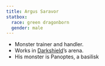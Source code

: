 ```yaml
---
title: Argus Saravor
statbox:
  race: green dragonborn
  gender: male
---
```


* Monster trainer and handler.
* Works in [Darkshield](rowena-darkshield)’s arena.
* His monster is Panoptes, a basilisk
